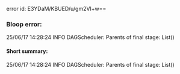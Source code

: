 error id: E3YDaM/KBUED/u/gm2VI+w==
### Bloop error:

25/06/17 14:28:24 INFO DAGScheduler: Parents of final stage: List()
#### Short summary: 

25/06/17 14:28:24 INFO DAGScheduler: Parents of final stage: List()